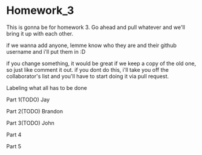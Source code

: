 # Homework_3
This is gonna be for homework 3. Go ahead and pull whatever and we'll bring it up with each other.

if we wanna add anyone, lemme know who they are and their github username and i'll put them in :D


if you change something, it would be great if we keep a copy of the old one, so just like comment it out. if you dont do this, i'll take you off the collaborator's list and you'll have to start doing it via pull request.

Labeling what all has to be done

Part 1(TODO)      Jay

Part 2(TODO)      Brandon

Part 3(TODO)      John

Part 4

Part 5
